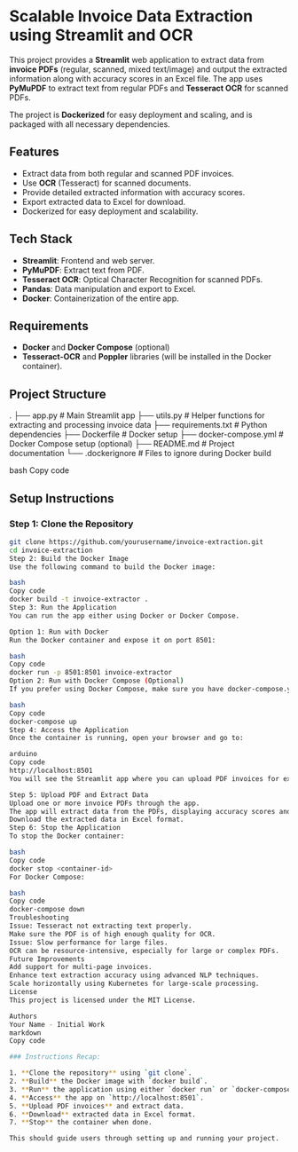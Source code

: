 # Scalable Invoice Data Extraction using Streamlit and OCR

This project provides a **Streamlit** web application to extract data from **invoice PDFs** (regular, scanned, mixed text/image) and output the extracted information along with accuracy scores in an Excel file. The app uses **PyMuPDF** to extract text from regular PDFs and **Tesseract OCR** for scanned PDFs.

The project is **Dockerized** for easy deployment and scaling, and is packaged with all necessary dependencies.

## Features

- Extract data from both regular and scanned PDF invoices.
- Use **OCR** (Tesseract) for scanned documents.
- Provide detailed extracted information with accuracy scores.
- Export extracted data to Excel for download.
- Dockerized for easy deployment and scalability.

## Tech Stack

- **Streamlit**: Frontend and web server.
- **PyMuPDF**: Extract text from PDF.
- **Tesseract OCR**: Optical Character Recognition for scanned PDFs.
- **Pandas**: Data manipulation and export to Excel.
- **Docker**: Containerization of the entire app.

## Requirements

- **Docker** and **Docker Compose** (optional)
- **Tesseract-OCR** and **Poppler** libraries (will be installed in the Docker container).

## Project Structure

. ├── app.py # Main Streamlit app ├── utils.py # Helper functions for extracting and processing invoice data ├── requirements.txt # Python dependencies ├── Dockerfile # Docker setup ├── docker-compose.yml # Docker Compose setup (optional) ├── README.md # Project documentation └── .dockerignore # Files to ignore during Docker build

bash
Copy code

## Setup Instructions

### Step 1: Clone the Repository

```bash
git clone https://github.com/yourusername/invoice-extraction.git
cd invoice-extraction
Step 2: Build the Docker Image
Use the following command to build the Docker image:

bash
Copy code
docker build -t invoice-extractor .
Step 3: Run the Application
You can run the app either using Docker or Docker Compose.

Option 1: Run with Docker
Run the Docker container and expose it on port 8501:

bash
Copy code
docker run -p 8501:8501 invoice-extractor
Option 2: Run with Docker Compose (Optional)
If you prefer using Docker Compose, make sure you have docker-compose.yml in the project root. Then, run the following command:

bash
Copy code
docker-compose up
Step 4: Access the Application
Once the container is running, open your browser and go to:

arduino
Copy code
http://localhost:8501
You will see the Streamlit app where you can upload PDF invoices for extraction.

Step 5: Upload PDF and Extract Data
Upload one or more invoice PDFs through the app.
The app will extract data from the PDFs, displaying accuracy scores and performance metrics.
Download the extracted data in Excel format.
Step 6: Stop the Application
To stop the Docker container:

bash
Copy code
docker stop <container-id>
For Docker Compose:

bash
Copy code
docker-compose down
Troubleshooting
Issue: Tesseract not extracting text properly.
Make sure the PDF is of high enough quality for OCR.
Issue: Slow performance for large files.
OCR can be resource-intensive, especially for large or complex PDFs.
Future Improvements
Add support for multi-page invoices.
Enhance text extraction accuracy using advanced NLP techniques.
Scale horizontally using Kubernetes for large-scale processing.
License
This project is licensed under the MIT License.

Authors
Your Name - Initial Work
markdown
Copy code

### Instructions Recap:

1. **Clone the repository** using `git clone`.
2. **Build** the Docker image with `docker build`.
3. **Run** the application using either `docker run` or `docker-compose up`.
4. **Access** the app on `http://localhost:8501`.
5. **Upload PDF invoices** and extract data.
6. **Download** extracted data in Excel format.
7. **Stop** the container when done.

This should guide users through setting up and running your project.